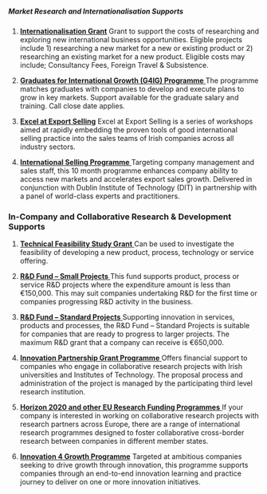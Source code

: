 ##### Market Research and Internationalisation Supports

1. [**Internationalisation Grant**](http://www.enterprise-ireland.com/en/funding-supports/Company/Large-Company-Funding/Internationalisation-Grant-Large-Companies-.html)
  Grant to support the costs of researching and exploring new international business opportunities. Eligible projects include 1\) researching a new market for a new or existing product or 2\) researching an existing market for a new product. Eligible costs may include; Consultancy Fees, Foreign Travel & Subsistence.

2. [**Graduates for International Growth \(G4IG\) Programme**](http://www.enterprise-ireland.com/en/Funding-Supports/Company/Large-Company-Funding/Graduates-4-International-Growth-G4IG-.shortcut.html)[ ](http://www.enterprise-ireland.com/en/Funding-Supports/Company/Large-Company-Funding/Graduates-4-International-Growth-G4IG-.shortcut.html)
  The programme matches graduates with companies to develop and execute plans to grow in key markets. Support available for the graduate salary and training. Call close date applies.

3. [**Excel at Export Selling**](http://www.enterprise-ireland.com/en/Funding-Supports/Company/Large-Company-Funding/Excel-at-Export-Selling.shortcut.html)
  Excel at Export Selling is a series of workshops aimed at rapidly embedding the proven tools of good international selling practice into the sales teams of Irish companies across all industry sectors.

4. [**International Selling Programme**](http://www.enterprise-ireland.com/en/Funding-Supports/Company/Large-Company-Funding/Key-Manager-Grant.shortcut.html)[ ](http://www.enterprise-ireland.com/en/Funding-Supports/Company/Large-Company-Funding/Key-Manager-Grant.shortcut.html)
  Targeting company management and sales staff, this 10 month programme enhances company ability to access new markets and accelerates export sales growth. Delivered in conjunction with Dublin Institute of Technology \(DIT\) in partnership with a panel of world-class experts and practitioners.


### In-Company and Collaborative Research & Development Supports

1. [**Technical Feasibility Study Grant**](http://www.enterprise-ireland.com/en/Funding-Supports/Company/Large-Company-Funding/Feasibility-Study.shortcut.html)[ ](http://www.enterprise-ireland.com/en/Funding-Supports/Company/Large-Company-Funding/Feasibility-Study.shortcut.html)
  Can be used to investigate the feasibility of developing a new product, process, technology or service offering.

2. [**R&D Fund – Small Projects**](http://www.enterprise-ireland.com/en/Funding-Supports/Company/Large-Company-Funding/R-D-Fund-Small-Projects-.shortcut.html)[ ](http://www.enterprise-ireland.com/en/Funding-Supports/Company/Large-Company-Funding/R-D-Fund-Small-Projects-.shortcut.html)
  This fund supports product, process or service R&D projects where the expenditure amount is less than €150,000. This may suit companies undertaking R&D for the first time or companies progressing R&D activity in the business.

3. [**R&D Fund – Standard Projects**](http://www.enterprise-ireland.com/en/Funding-Supports/Company/Large-Company-Funding/R-D-Fund-Large-Projects-.shortcut.html)[ ](http://www.enterprise-ireland.com/en/Funding-Supports/Company/Large-Company-Funding/R-D-Fund-Large-Projects-.shortcut.html)
  Supporting innovation in services, products and processes, the R&D Fund – Standard Projects is suitable for companies that are ready to progress to larger projects. The maximum R&D grant that a company can receive is €650,000.

4. [**Innovation Partnership Grant Programme**](http://www.enterprise-ireland.com/en/Funding-Supports/Company/Large-Company-Funding/Innovation-Partnerships.shortcut.html)[ ](http://www.enterprise-ireland.com/en/Funding-Supports/Company/Large-Company-Funding/Innovation-Partnerships.shortcut.html)
  Offers financial support to companies who engage in collaborative research projects with Irish universities and Institutes of Technology. The proposal process and administration of the project is managed by the participating third level research institution.

5. [**Horizon 2020 and other EU Research Funding Programmes**](http://www.enterprise-ireland.com/en/Funding-Supports/Company/Large-Company-Funding/FP7-and-other-EU-Research-Funding-.shortcut.html)[ ](http://www.enterprise-ireland.com/en/Funding-Supports/Company/Large-Company-Funding/FP7-and-other-EU-Research-Funding-.shortcut.html)
  If your company is interested in working on collaborative research projects with research partners across Europe, there are a range of international research programmes designed to foster collaborative cross-border research between companies in different member states.

6. [**Innovation 4 Growth Programme**](http://www.enterprise-ireland.com/en/funding-supports/Company/Large-Company-Funding/Innovation4Growth.shortcut.html)
  Targeted at ambitious companies seeking to drive growth through innovation, this programme supports companies through an end-to-end innovation learning and practice journey to deliver on one or more innovation initiatives.


